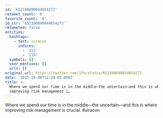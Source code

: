 ```yaml
---
id: '652100890044854272'
retweet_count: '0'
favorite_count: '0'
id_str: '652100890044854272'
retweeted: false
entities:
  hashtags:
    - text: siracon
      indices:
        - '111'
        - '119'
  symbols: []
  user_mentions: []
  urls: []
original_url: https://twitter.com/jth/status/652100890044854272
date: '2015-10-08T12:39:02.000Z'
title: >-
  Where we spend our time is in the middle—the uncertain—and this is where
  improving risk management i…
---
```


Where we spend our time is in the middle—the uncertain—and this is where improving risk management is crucial. #siracon